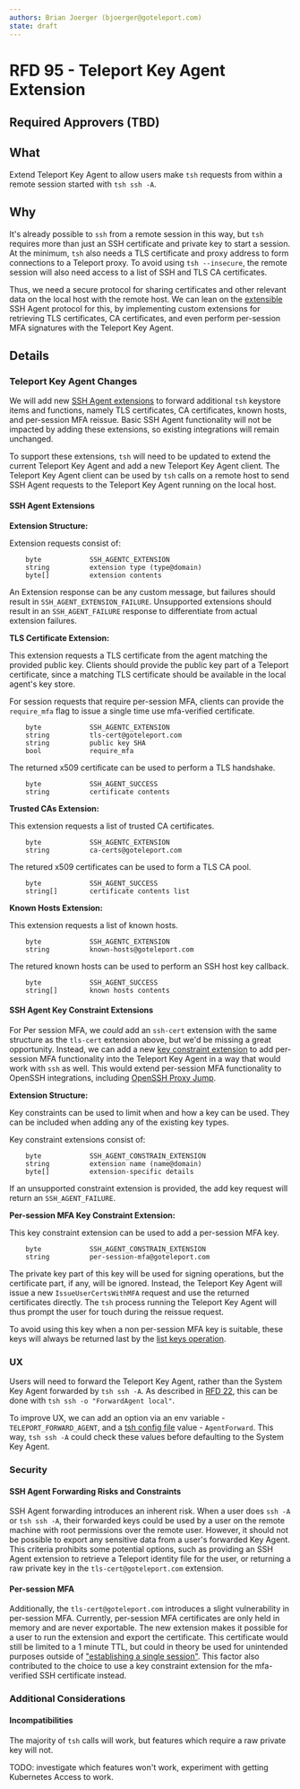 ```yaml
---
authors: Brian Joerger (bjoerger@goteleport.com)
state: draft
---
```


# RFD 95 - Teleport Key Agent Extension

## Required Approvers (TBD)

## What

Extend Teleport Key Agent to allow users make `tsh` requests from within a remote session started with `tsh ssh -A`.

## Why

It's already possible to `ssh` from a remote session in this way, but `tsh` requires more than just an SSH certificate and private key to start a session. At the minimum, `tsh` also needs a TLS certificate and proxy address to form connections to a Teleport proxy. To avoid using `tsh --insecure`, the remote session will also need access to a list of SSH and TLS CA certificates.

Thus, we need a secure protocol for sharing certificates and other relevant data on the local host with the remote host. We can lean on the [extensible](https://datatracker.ietf.org/doc/html/rfc4251#section-4.2) SSH Agent protocol for this, by implementing custom extensions for retrieving TLS certificates, CA certificates, and even perform per-session MFA signatures with the Teleport Key Agent.

## Details

### Teleport Key Agent Changes

We will add new [SSH Agent extensions](https://datatracker.ietf.org/doc/html/draft-miller-ssh-agent#section-4.7) to forward additional `tsh` keystore items and functions, namely TLS certificates, CA certificates, known hosts, and per-session MFA reissue. Basic SSH Agent functionality will not be impacted by adding these extensions, so existing integrations will remain unchanged.

To support these extensions, `tsh` will need to be updated to extend the current Teleport Key Agent and add a new Teleport Key Agent client. The Teleport Key Agent client can be used by `tsh` calls on a remote host to send SSH Agent requests to the Teleport Key Agent running on the local host.

#### SSH Agent Extensions

**Extension Structure:**

Extension requests consist of:

        byte            SSH_AGENTC_EXTENSION
        string          extension type (type@domain)
        byte[]          extension contents

An Extension response can be any custom message, but failures should result in `SSH_AGENT_EXTENSION_FAILURE`. Unsupported extensions should result in an `SSH_AGENT_FAILURE` response to differentiate from actual extension failures.

**TLS Certificate Extension:**

This extension requests a TLS certificate from the agent matching the provided public key. Clients should provide the public key part of a Teleport certificate, since a matching TLS certificate should be available in the local agent's key store.

For session requests that require per-session MFA, clients can provide the `require_mfa` flag to issue a single time use mfa-verified certificate.

        byte            SSH_AGENTC_EXTENSION
        string          tls-cert@goteleport.com
        string          public key SHA
        bool            require_mfa

The returned x509 certificate can be used to perform a TLS handshake.

        byte            SSH_AGENT_SUCCESS
        string          certificate contents

**Trusted CAs Extension:**

This extension requests a list of trusted CA certificates.

        byte            SSH_AGENTC_EXTENSION
        string          ca-certs@goteleport.com

The retured x509 certificates can be used to form a TLS CA pool.

        byte            SSH_AGENT_SUCCESS
        string[]        certificate contents list

**Known Hosts Extension:**

This extension requests a list of known hosts.

        byte            SSH_AGENTC_EXTENSION
        string          known-hosts@goteleport.com

The retured known hosts can be used to perform an SSH host key callback.

        byte            SSH_AGENT_SUCCESS
        string[]        known hosts contents

#### SSH Agent Key Constraint Extensions

For Per session MFA, we *could* add an `ssh-cert` extension with the same structure as the `tls-cert` extension above, but we'd be missing a great opportunity. Instead, we can add a new [key constraint extension](https://datatracker.ietf.org/doc/html/draft-miller-ssh-agent#section-4.2.6.3) to add per-session MFA functionality into the Teleport Key Agent in a way that would work with `ssh` as well. This would extend per-session MFA functionality to OpenSSH integrations, including [OpenSSH Proxy Jump](https://github.com/gravitational/teleport/issues/17190).

**Extension Structure:**

Key constraints can be used to limit when and how a key can be used. They can be included when adding any of the existing key types.

Key constraint extensions consist of:

        byte            SSH_AGENT_CONSTRAIN_EXTENSION
        string          extension name (name@domain)
        byte[]          extension-specific details

If an unsupported constraint extension is provided, the add key request will return an `SSH_AGENT_FAILURE`.

**Per-session MFA Key Constraint Extension:**

This key constraint extension can be used to add a per-session MFA key.

        byte            SSH_AGENT_CONSTRAIN_EXTENSION
        string          per-session-mfa@goteleport.com

The private key part of this key will be used for signing operations, but the certificate part, if any, will be ignored. Instead, the Teleport Key Agent will issue a new `IssueUserCertsWithMFA` request and use the returned certificates directly. The `tsh` process running the Teleport Key Agent will thus prompt the user for touch during the reissue request.

To avoid using this key when a non per-session MFA key is suitable, these keys will always be returned last by the [list keys operation](https://datatracker.ietf.org/doc/html/draft-miller-ssh-agent#section-4.4).

### UX

Users will need to forward the Teleport Key Agent, rather than the System Key Agent forwarded by `tsh ssh -A`. As described in [RFD 22](https://github.com/gravitational/teleport/blob/master/rfd/0022-ssh-agent-forwarding.md), this can be done with `tsh ssh -o "ForwardAgent local"`.

To improve UX, we can add an option via an env variable - `TELEPORT_FORWARD_AGENT`, and a [tsh config file](https://goteleport.com/docs/reference/cli/#tsh-configuration-files) value - `AgentForward`. This way, `tsh ssh -A` could check these values before defaulting to the System Key Agent.

### Security

#### SSH Agent Forwarding Risks and Constraints

SSH Agent forwarding introduces an inherent risk. When a user does `ssh -A` or `tsh ssh -A`, their forwarded keys could be used by a user on the remote machine with root permissions over the remote user. However, it should not be possible to export any sensitive data from a user's forwarded Key Agent. This criteria prohibits some potential options, such as providing an SSH Agent extension to retrieve a Teleport identity file for the user, or returning a raw private key in the `tls-cert@goteleport.com` extension.

#### Per-session MFA

Additionally, the `tls-cert@goteleport.com` introduces a slight vulnerability in per-session MFA. Currently, per-session MFA certificates are only held in memory and are never exportable. The new extension makes it possible for a user to run the extension and export the certificate. This certificate would still be limited to a 1 minute TTL, but could in theory be used for unintended purposes outside of ["establishing a single session"](https://github.com/gravitational/teleport/blob/master/rfd/0014-session-2FA.md#constraints). This factor also contributed to the choice to use a key constraint extension for the mfa-verified SSH certificate instead.

### Additional Considerations

#### Incompatibilities

The majority of `tsh` calls will work, but features which require a raw private key will not.

TODO: investigate which features won't work, experiment with getting Kubernetes Access to work.